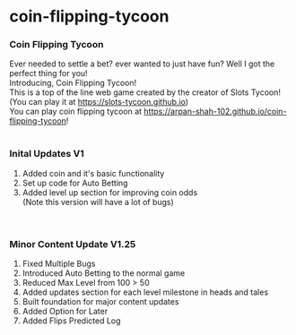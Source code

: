 # coin-flipping-tycoon
### Coin Flipping Tycoon
Ever needed to settle a bet? ever wanted to just have fun? Well I got the perfect thing for you! <br/>
Introducing, Coin Flipping Tycoon! <br/>
This is a top of the line web game created by the creator of Slots Tycoon! (You can play it at https://slots-tycoon.github.io) <br/>
You can play coin flipping tycoon at https://arpan-shah-102.github.io/coin-flipping-tycoon! <br/>
<br/>

### Inital Updates V1
1. Added coin and it's basic functionality
2. Set up code for Auto Betting
3. Added level up section for improving coin odds <br/>
(Note this version will have a lot of bugs) <br/>
<br/> <br/>

### Minor Content Update V1.25
1. Fixed Multiple Bugs
2. Introduced Auto Betting to the normal game
3. Reduced Max Level from 100 > 50
4. Added updates section for each level milestone in heads and tales
5. Built foundation for major content updates
6. Added Option for Later
7. Added Flips Predicted Log
